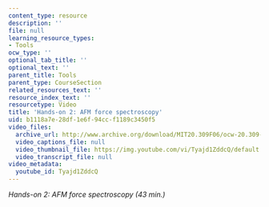 ```yaml
---
content_type: resource
description: ''
file: null
learning_resource_types:
- Tools
ocw_type: ''
optional_tab_title: ''
optional_text: ''
parent_title: Tools
parent_type: CourseSection
related_resources_text: ''
resource_index_text: ''
resourcetype: Video
title: 'Hands-on 2: AFM force spectroscopy'
uid: b1118a7e-28df-1e6f-94cc-f1189c3450f5
video_files:
  archive_url: http://www.archive.org/download/MIT20.309F06/ocw-20.309-2007-07-12-hands-on_300k.mp4
  video_captions_file: null
  video_thumbnail_file: https://img.youtube.com/vi/Tyajd1ZddcQ/default.jpg
  video_transcript_file: null
video_metadata:
  youtube_id: Tyajd1ZddcQ
---
```


_Hands-on 2: AFM force spectroscopy (43 min.)_